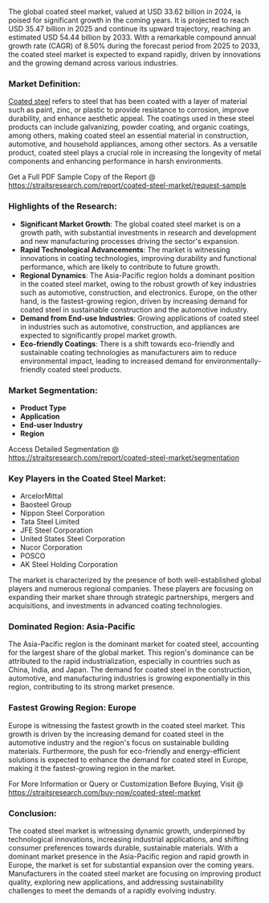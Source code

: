 <p data-start="65" data-end="558">The global coated steel market, valued at USD 33.62 billion in 2024, is poised for significant growth in the coming years. It is projected to reach USD 35.47 billion in 2025 and continue its upward trajectory, reaching an estimated USD 54.44 billion by 2033. With a remarkable compound annual growth rate (CAGR) of 8.50% during the forecast period from 2025 to 2033, the coated steel market is expected to expand rapidly, driven by innovations and the growing demand across various industries.</p>
<h3 data-start="560" data-end="582">Market Definition:</h3>
<p data-start="583" data-end="1167"><a href="https://straitsresearch.com/report/coated-steel-market">Coated steel</a> refers to steel that has been coated with a layer of material such as paint, zinc, or plastic to provide resistance to corrosion, improve durability, and enhance aesthetic appeal. The coatings used in these steel products can include galvanizing, powder coating, and organic coatings, among others, making coated steel an essential material in construction, automotive, and household appliances, among other sectors. As a versatile product, coated steel plays a crucial role in increasing the longevity of metal components and enhancing performance in harsh environments.</p>
<p data-start="1169" data-end="1354">Get a Full PDF Sample Copy of the Report @ <a href="https://straitsresearch.com/report/coated-steel-market/request-sample" target="_new" rel="noopener" data-start="1212" data-end="1354">https://straitsresearch.com/report/coated-steel-market/request-sample</a></p>
<h3 data-start="1356" data-end="1387">Highlights of the Research:</h3>
<ul data-start="1388" data-end="2581">
<li data-start="1388" data-end="1594"><strong data-start="1390" data-end="1419">Significant Market Growth</strong>: The global coated steel market is on a growth path, with substantial investments in research and development and new manufacturing processes driving the sector's expansion.</li>
<li data-start="1595" data-end="1795"><strong data-start="1597" data-end="1633">Rapid Technological Advancements</strong>: The market is witnessing innovations in coating technologies, improving durability and functional performance, which are likely to contribute to future growth.</li>
<li data-start="1796" data-end="2154"><strong data-start="1798" data-end="1819">Regional Dynamics</strong>: The Asia-Pacific region holds a dominant position in the coated steel market, owing to the robust growth of key industries such as automotive, construction, and electronics. Europe, on the other hand, is the fastest-growing region, driven by increasing demand for coated steel in sustainable construction and the automotive industry.</li>
<li data-start="2155" data-end="2344"><strong data-start="2157" data-end="2191">Demand from End-use Industries</strong>: Growing applications of coated steel in industries such as automotive, construction, and appliances are expected to significantly propel market growth.</li>
<li data-start="2345" data-end="2581"><strong data-start="2347" data-end="2372">Eco-friendly Coatings</strong>: There is a shift towards eco-friendly and sustainable coating technologies as manufacturers aim to reduce environmental impact, leading to increased demand for environmentally-friendly coated steel products.</li>
</ul>
<h3 data-start="2583" data-end="2607">Market Segmentation:</h3>
<ul data-start="2608" data-end="2681">
<li data-start="2608" data-end="2626"><strong data-start="2610" data-end="2626">Product Type</strong></li>
<li data-start="2627" data-end="2644"><strong data-start="2629" data-end="2644">Application</strong></li>
<li data-start="2645" data-end="2668"><strong data-start="2647" data-end="2668">End-user Industry</strong></li>
<li data-start="2669" data-end="2681"><strong data-start="2671" data-end="2681">Region</strong></li>
</ul>
<p data-start="2683" data-end="2852">Access Detailed Segmentation @ <a href="https://straitsresearch.com/report/coated-steel-market/segmentation" target="_new" rel="noopener" data-start="2714" data-end="2852">https://straitsresearch.com/report/coated-steel-market/segmentation</a></p>
<h3 data-start="2854" data-end="2897">Key Players in the Coated Steel Market:</h3>
<ul data-start="2898" data-end="3095">
<li data-start="2898" data-end="2913">ArcelorMittal</li>
<li data-start="2914" data-end="2930">Baosteel Group</li>
<li data-start="2931" data-end="2957">Nippon Steel Corporation</li>
<li data-start="2958" data-end="2978">Tata Steel Limited</li>
<li data-start="2979" data-end="3002">JFE Steel Corporation</li>
<li data-start="3003" data-end="3036">United States Steel Corporation</li>
<li data-start="3037" data-end="3056">Nucor Corporation</li>
<li data-start="3057" data-end="3064">POSCO</li>
<li data-start="3065" data-end="3095">AK Steel Holding Corporation</li>
</ul>
<p data-start="3097" data-end="3380">The market is characterized by the presence of both well-established global players and numerous regional companies. These players are focusing on expanding their market share through strategic partnerships, mergers and acquisitions, and investments in advanced coating technologies.</p>
<h3 data-start="3382" data-end="3416">Dominated Region: Asia-Pacific</h3>
<p data-start="3417" data-end="3842">The Asia-Pacific region is the dominant market for coated steel, accounting for the largest share of the global market. This region's dominance can be attributed to the rapid industrialization, especially in countries such as China, India, and Japan. The demand for coated steel in the construction, automotive, and manufacturing industries is growing exponentially in this region, contributing to its strong market presence.</p>
<h3 data-start="3844" data-end="3878">Fastest Growing Region: Europe</h3>
<p data-start="3879" data-end="4279">Europe is witnessing the fastest growth in the coated steel market. This growth is driven by the increasing demand for coated steel in the automotive industry and the region's focus on sustainable building materials. Furthermore, the push for eco-friendly and energy-efficient solutions is expected to enhance the demand for coated steel in Europe, making it the fastest-growing region in the market.</p>
<p data-start="4281" data-end="4465">For More Information or Query or Customization Before Buying, Visit @ <a href="https://straitsresearch.com/buy-now/coated-steel-market" target="_new" rel="noopener" data-start="4351" data-end="4465">https://straitsresearch.com/buy-now/coated-steel-market</a></p>
<h3 data-start="4467" data-end="4482">Conclusion:</h3>
<p data-start="4483" data-end="5047" data-is-last-node="">The coated steel market is witnessing dynamic growth, underpinned by technological innovations, increasing industrial applications, and shifting consumer preferences towards durable, sustainable materials. With a dominant market presence in the Asia-Pacific region and rapid growth in Europe, the market is set for substantial expansion over the coming years. Manufacturers in the coated steel market are focusing on improving product quality, exploring new applications, and addressing sustainability challenges to meet the demands of a rapidly evolving industry.</p>
